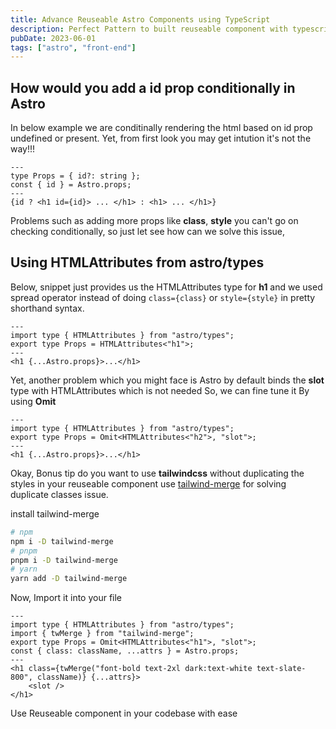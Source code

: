 ```yaml
---
title: Advance Reuseable Astro Components using TypeScript
description: Perfect Pattern to built reuseable component with typescript supoprt, with few lines of code
pubDate: 2023-06-01
tags: ["astro", "front-end"]
---
```


## How would you add a **id** prop conditionally in Astro

In below example we are conditinally rendering the html based on id prop undefined or present.
Yet, from first look you may get intution it's not the way!!!

```astro
---
type Props = { id?: string };
const { id } = Astro.props;
---
{id ? <h1 id={id}> ... </h1> : <h1> ... </h1>}
```

Problems such as adding more props like **class**, **style** you can't go on checking conditionally, so just let see how can we solve this issue,

## Using HTMLAttributes from **astro/types**

Below, snippet just provides us the HTMLAttributes type for **h1** and we used spread operator instead of doing `class={class}` or `style={style}` in pretty shorthand syntax.

```astro
---
import type { HTMLAttributes } from "astro/types";
export type Props = HTMLAttributes<"h1">;
---
<h1 {...Astro.props}>...</h1>
```

Yet, another problem which you might face is Astro by default binds the **slot** type with HTMLAttributes which is not needed So, we can fine tune it By using **Omit**

```astro
---
import type { HTMLAttributes } from "astro/types";
export type Props = Omit<HTMLAttributes<"h2">, "slot">;
---
<h1 {...Astro.props}>...</h1>
```

Okay, Bonus tip do you want to use **tailwindcss** without duplicating the styles in your reuseable component use [tailwind-merge](https://github.com/dcastil/tailwind-merge) for solving duplicate classes issue.

install tailwind-merge

```bash
# npm
npm i -D tailwind-merge
# pnpm
pnpm i -D tailwind-merge
# yarn
yarn add -D tailwind-merge
```

Now, Import it into your file

```astro
---
import type { HTMLAttributes } from "astro/types";
import { twMerge } from "tailwind-merge";
export type Props = Omit<HTMLAttributes<"h1">, "slot">;
const { class: className, ...attrs } = Astro.props;
---
<h1 class={twMerge("font-bold text-2xl dark:text-white text-slate-800", className)} {...attrs}>
    <slot />
</h1>
```

Use Reuseable component in your codebase with ease
